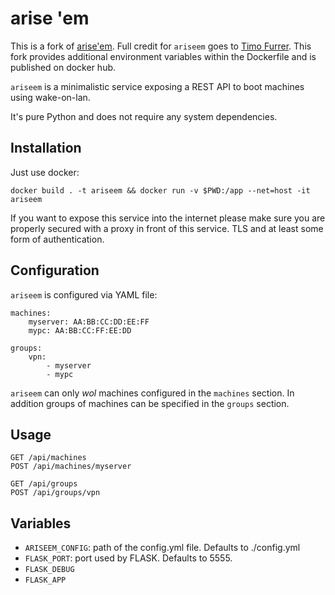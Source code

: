 # arise 'em
This is a fork of [arise'em](https://github.com/timofurrer/ariseem). Full credit for `ariseem` goes to [Timo Furrer](https://github.com/timofurrer).
This fork provides additional environment variables within the Dockerfile and is published on docker hub.

`ariseem` is a minimalistic service exposing a REST API to boot machines using wake-on-lan.

It's pure Python and does not require any system dependencies.

## Installation

Just use docker:

```
docker build . -t ariseem && docker run -v $PWD:/app --net=host -it ariseem
```

If you want to expose this service into the internet please make sure you are properly secured
with a proxy in front of this service. TLS and at least some form of authentication.

## Configuration

`ariseem` is configured via YAML file:

```
machines:
    myserver: AA:BB:CC:DD:EE:FF
    mypc: AA:BB:CC:FF:EE:DD

groups:
    vpn:
        - myserver
        - mypc
```

`ariseem` can only *wol* machines configured in the `machines` section.
In addition groups of machines can be specified in the `groups` section.

## Usage

```
GET /api/machines
POST /api/machines/myserver

GET /api/groups
POST /api/groups/vpn
```

## Variables

+ `ARISEEM_CONFIG`: path of the config.yml file. Defaults to ./config.yml
+ `FLASK_PORT`: port used by FLASK. Defaults to 5555.
+ `FLASK_DEBUG`
+ `FLASK_APP`
